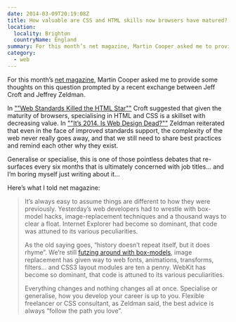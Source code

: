 ```yaml
---
date: 2014-03-09T20:19:08Z
title: How valuable are CSS and HTML skills now browsers have matured?
location:
  locality: Brighton
  countryName: England
summary: For this month’s net magazine, Martin Cooper asked me to provide some thoughts on this question prompted by a recent exchange between Jeff Croft and Jeffrey Zeldman.
category:
  - web
---
```


For this month’s [net magazine][1], Martin Cooper asked me to provide some thoughts on this question prompted by a recent exchange between Jeff Croft and Jeffrey Zeldman.

In [""Web Standards Killed the HTML Star""][2] Croft suggested that given the maturity of browsers, specialising in HTML and CSS is a skillset with decreasing value. In [""It’s 2014. Is Web Design Dead?""][3] Zeldman reiterated that even in the face of improved standards support, the complexity of the web never really goes away, and that we still need to share best practices and remind each other why they exist.

Generalise or specialise, this is one of those pointless debates that re-surfaces every six months that is ultimately concerned with job titles… and I’m boring myself just writing about it…

Here’s what I told net magazine:

> It’s always easy to assume things are different to how they were previously. Yesterday’s web developers had to wrestle with box-model hacks, image-replacement techniques and a thousand ways to clear a float. Internet Explorer had become so dominant, that code was attuned to its various peculiarities.
>
> As the old saying goes, “history doesn’t repeat itself, but it does rhyme”. We’re still [futzing around with box-models][4], image replacement has given way to web fonts, animations, transforms, filters… and CSS3 layout modules are ten a penny. WebKit has become so dominant, that code is attuned to its various peculiarities.
>
> Everything changes and nothing changes all at once. Specialise or generalise, how you develop your career is up to you. Flexible freelancer or CSS consultant, as Zeldman said, the best advice is always “follow the path you love”.

[1]: http://www.creativebloq.com/net-magazine
[2]: http://jeffcroft.com/blog/2014/jan/03/web-standards-killed-the-html-star/
[3]: http://www.zeldman.com/2014/01/06/its-2014-is-web-design-dead/
[4]: http://www.paulirish.com/2012/box-sizing-border-box-ftw/
